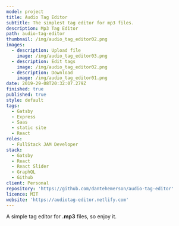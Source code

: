 ```yaml
---
model: project
title: Audio Tag Editor
subtitle: The simplest tag editor for mp3 files.
description: Mp3 Tag Editor
path: audio-tag-editor
thumbnail: /img/audio_tag_editor02.png
images:
  - description: Upload file
    image: /img/audio_tag_editor03.png
  - description: Edit tags
    image: /img/audio_tag_editor02.png
  - description: Download
    image: /img/audio_tag_editor01.png
date: 2019-29-08T20:32:07.279Z
finished: true
published: true
style: default
tags:
  - Gatsby
  - Express
  - Saas
  - static site
  - React
roles:
  - FullStack JAM Developer
stack:
  - Gatsby
  - React
  - React Slider
  - GraphQL
  - Github
client: Personal
repository: 'https://github.com/dantehemerson/audio-tag-editor'
licence: MIT
website: 'https://audiotag-editor.netlify.com'
---
```

A simple tag editor for **.mp3** files, so enjoy it.
